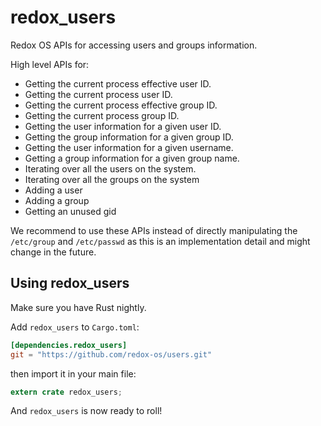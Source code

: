 # redox_users

Redox OS APIs for accessing users and groups information.

High level APIs for:

- Getting the current process effective user ID.
- Getting the current process user ID.
- Getting the current process effective group ID.
- Getting the current process group ID.
- Getting the user information for a given user ID.
- Getting the group information for a given group ID.
- Getting the user information for a given username.
- Getting a group information for a given group name.
- Iterating over all the users on the system.
- Iterating over all the groups on the system
- Adding a user
- Adding a group
- Getting an unused gid

We recommend to use these APIs instead of directly manipulating the
`/etc/group` and `/etc/passwd` as this is an implementation detail and
might change in the future.

## Using redox_users

Make sure you have Rust nightly.

Add `redox_users` to `Cargo.toml`:

```toml
[dependencies.redox_users]
git = "https://github.com/redox-os/users.git"
```

then import it in your main file:

```rust
extern crate redox_users;
```

And `redox_users` is now ready to roll!
